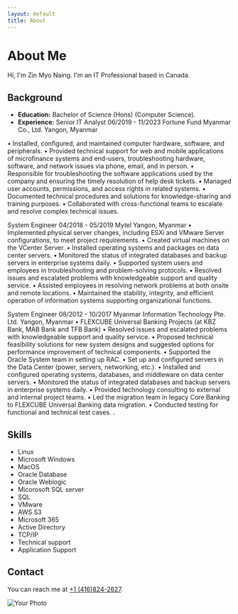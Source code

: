 ```yaml
---
layout: default
title: About
---
```


# About Me

Hi, I'm Zin Myo Naing. I'm an IT Professional based in Canada.

## Background
- **Education:** Bachelor of Science (Hons) (Computer Science).
- **Experience:** Senior IT Analyst								              06/2019 - 11/2023 
Fortune Fund Myanmar Co., Ltd.							 Yangon, Myanmar

•	Installed, configured, and maintained computer hardware, software, and peripherals.
•	Provided technical support for web and mobile applications of microfinance systems and end-users, troubleshooting hardware, software, and network issues via phone, email, and in person.
•	Responsible for troubleshooting the software applications used by the company and ensuring the timely resolution of help desk tickets.
•	Managed user accounts, permissions, and access rights in related systems.
•	Documented technical procedures and solutions for knowledge-sharing and training purposes.
•	Collaborated with cross-functional teams to escalate and resolve complex technical issues.
                 
System Engineer									 04/2018 - 05/2019 Mytel										              Yangon, Myanmar
•	Implemented physical server changes, including ESXi and VMware Server configurations, to meet project requirements.
•	Created virtual machines on the VCenter Server.
•	Installed operating systems and packages on data center servers.
•	Monitored the status of integrated databases and backup servers in enterprise systems daily.
•	Supported system users and employees in troubleshooting and problem-solving protocols.
•	Resolved issues and escalated problems with knowledgeable support and quality service.
•	Assisted employees in resolving network problems at both onsite and remote locations.
•	Maintained the stability, integrity, and efficient operation of information systems supporting organizational functions.
	
System Engineer									08/2012 - 10/2017
Myanmar Information Technology Pte. Ltd.					             Yangon, Myanmar
•	FLEXCUBE Universal Banking Projects (at KBZ Bank, MAB Bank and TFB Bank)
•	Resolved issues and escalated problems with knowledgeable support and quality service.
•	Proposed technical feasibility solutions for new system designs and suggested options for performance improvement of technical components.
•	Supported the Oracle System team in setting up RAC.
•	Set up and configured servers in the Data Center (power, servers, networking, etc.).
•	Installed and configured operating systems, databases, and middleware on data center servers.
•	Monitored the status of integrated databases and backup servers in enterprise systems daily.
•	Provided technology consulting to external and internal project teams.
•	Led the migration team in legacy Core Banking to FLEXCUBE Universal Banking data migration.
•	Conducted testing for functional and technical test cases.
.

## Skills
- Linux
- Microsoft Windows
- MacOS
- Oracle Database
- Oracle Weblogic
- Micorosoft SQL server
- SQL
- VMware
- AWS S3
- Microsoft 365
- Active Directory
- TCP/IP
- Technical support
- Application Support

## Contact
You can reach me at [+1 (416)824-2627](mailto:zinmyonaing7@gmail.com).

![Your Photo](C:\Users\hninh\OneDrive\Documents\GitHub\zin-myo-naing.github.io\zmn.jpg)

